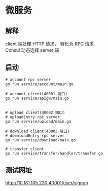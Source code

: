 # 微服务
## 解释
client 端处理 HTTP 请求， 转化为 RPC 请求 <br>
Consul 动态选择 server 端

## 启动
```shell
# account rpc server
go run service/account/main.go

# account client(40001 端口)
go run service/apigw/main.go


# upload client(40002 端口)
# uploadEntry rpc server
go run service/upload/main.go

# download client(40003 端口)
# downloadEntry rpc server
go run service/download/main.go

# transfer client
go run service/transfer/handler/transfer.go
```

## 测试网址
http://10.181.105.230:40001/user/signup <br/>


